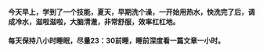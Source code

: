 #### 今天早上，学到了一个技能，夏天，早期洗个澡，一开始用热水，快洗完了后，调成冷水，滋啦滋啦，大脑清澈，非常舒服，效率杠杠地。

#### 每天保持八小时睡眠，尽量23：30前睡，睡前深度看一篇文章一小时。